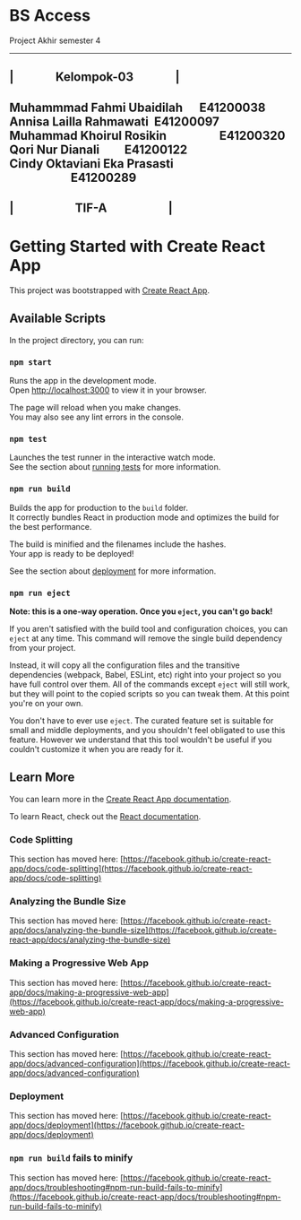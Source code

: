 # BS Access
Project Akhir semester 4 

---------------------------------------
|&nbsp;&nbsp;&nbsp;&nbsp;&nbsp;&nbsp;&nbsp;&nbsp;&nbsp;&nbsp;&nbsp;&nbsp;&nbsp;&nbsp;&nbsp;Kelompok-03&nbsp;&nbsp;&nbsp;&nbsp;&nbsp;&nbsp;&nbsp;&nbsp;&nbsp;&nbsp;&nbsp;&nbsp;&nbsp;&nbsp;&nbsp;|
---------------------------------------
Muhammmad Fahmi Ubaidilah    &nbsp;&nbsp;&nbsp;&nbsp;&nbsp;E41200038 <br>
Annisa Lailla Rahmawati   &nbsp;E41200097 <br>
Muhammad Khoirul Rosikin    &nbsp;&nbsp;&nbsp;&nbsp;&nbsp;&nbsp;&nbsp;&nbsp;&nbsp;&nbsp;&nbsp;&nbsp;&nbsp;&nbsp;&nbsp;&nbsp;&nbsp;&nbsp;E41200320 <br>
Qori Nur Dianali &nbsp;&nbsp;&nbsp;&nbsp;&nbsp;&nbsp;&nbsp;&nbsp;E41200122 <br>
Cindy Oktaviani Eka Prasasti  &nbsp;&nbsp;&nbsp;&nbsp;&nbsp;&nbsp;&nbsp;&nbsp;&nbsp;&nbsp;&nbsp;&nbsp;&nbsp;&nbsp;&nbsp;&nbsp;&nbsp;&nbsp;&nbsp;&nbsp;&nbsp;&nbsp;E41200289
---------------------------------------
|&nbsp;&nbsp;&nbsp;&nbsp;&nbsp;&nbsp;&nbsp;&nbsp;&nbsp;&nbsp;&nbsp;&nbsp;&nbsp;&nbsp;&nbsp;&nbsp;&nbsp;&nbsp;&nbsp;&nbsp;&nbsp;&nbsp;TIF-A&nbsp;&nbsp;&nbsp;&nbsp;&nbsp;&nbsp;&nbsp;&nbsp;&nbsp;&nbsp;&nbsp;&nbsp;&nbsp;&nbsp;&nbsp;&nbsp;&nbsp;&nbsp;&nbsp;&nbsp;&nbsp;&nbsp;|
---------------------------------------

# Getting Started with Create React App

This project was bootstrapped with [Create React App](https://github.com/facebook/create-react-app).

## Available Scripts

In the project directory, you can run:

### `npm start`

Runs the app in the development mode.\
Open [http://localhost:3000](http://localhost:3000) to view it in your browser.

The page will reload when you make changes.\
You may also see any lint errors in the console.

### `npm test`

Launches the test runner in the interactive watch mode.\
See the section about [running tests](https://facebook.github.io/create-react-app/docs/running-tests) for more information.

### `npm run build`

Builds the app for production to the `build` folder.\
It correctly bundles React in production mode and optimizes the build for the best performance.

The build is minified and the filenames include the hashes.\
Your app is ready to be deployed!

See the section about [deployment](https://facebook.github.io/create-react-app/docs/deployment) for more information.

### `npm run eject`

**Note: this is a one-way operation. Once you `eject`, you can't go back!**

If you aren't satisfied with the build tool and configuration choices, you can `eject` at any time. This command will remove the single build dependency from your project.

Instead, it will copy all the configuration files and the transitive dependencies (webpack, Babel, ESLint, etc) right into your project so you have full control over them. All of the commands except `eject` will still work, but they will point to the copied scripts so you can tweak them. At this point you're on your own.

You don't have to ever use `eject`. The curated feature set is suitable for small and middle deployments, and you shouldn't feel obligated to use this feature. However we understand that this tool wouldn't be useful if you couldn't customize it when you are ready for it.

## Learn More

You can learn more in the [Create React App documentation](https://facebook.github.io/create-react-app/docs/getting-started).

To learn React, check out the [React documentation](https://reactjs.org/).

### Code Splitting

This section has moved here: [https://facebook.github.io/create-react-app/docs/code-splitting](https://facebook.github.io/create-react-app/docs/code-splitting)

### Analyzing the Bundle Size

This section has moved here: [https://facebook.github.io/create-react-app/docs/analyzing-the-bundle-size](https://facebook.github.io/create-react-app/docs/analyzing-the-bundle-size)

### Making a Progressive Web App

This section has moved here: [https://facebook.github.io/create-react-app/docs/making-a-progressive-web-app](https://facebook.github.io/create-react-app/docs/making-a-progressive-web-app)

### Advanced Configuration

This section has moved here: [https://facebook.github.io/create-react-app/docs/advanced-configuration](https://facebook.github.io/create-react-app/docs/advanced-configuration)

### Deployment

This section has moved here: [https://facebook.github.io/create-react-app/docs/deployment](https://facebook.github.io/create-react-app/docs/deployment)

### `npm run build` fails to minify

This section has moved here: [https://facebook.github.io/create-react-app/docs/troubleshooting#npm-run-build-fails-to-minify](https://facebook.github.io/create-react-app/docs/troubleshooting#npm-run-build-fails-to-minify)
